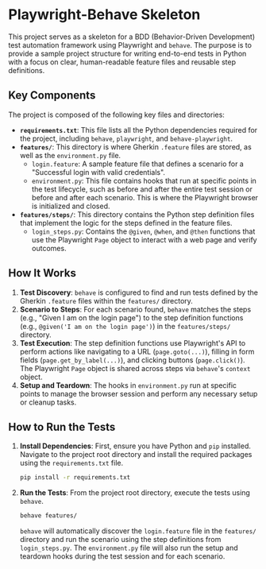 # Playwright-Behave Skeleton

This project serves as a skeleton for a BDD (Behavior-Driven Development) test automation framework using Playwright and `behave`. The purpose is to provide a sample project structure for writing end-to-end tests in Python with a focus on clear, human-readable feature files and reusable step definitions.

## Key Components

The project is composed of the following key files and directories:

  * **`requirements.txt`**: This file lists all the Python dependencies required for the project, including `behave`, `playwright`, and `behave-playwright`.
  * **`features/`**: This directory is where Gherkin `.feature` files are stored, as well as the `environment.py` file.
      * `login.feature`: A sample feature file that defines a scenario for a "Successful login with valid credentials".
      * `environment.py`: This file contains hooks that run at specific points in the test lifecycle, such as before and after the entire test session or before and after each scenario. This is where the Playwright browser is initialized and closed.
  * **`features/steps/`**: This directory contains the Python step definition files that implement the logic for the steps defined in the feature files.
      * `login_steps.py`: Contains the `@given`, `@when`, and `@then` functions that use the Playwright `Page` object to interact with a web page and verify outcomes.

## How It Works

1.  **Test Discovery**: `behave` is configured to find and run tests defined by the Gherkin `.feature` files within the `features/` directory.
2.  **Scenario to Steps**: For each scenario found, `behave` matches the steps (e.g., "Given I am on the login page") to the step definition functions (e.g., `@given('I am on the login page')`) in the `features/steps/` directory.
3.  **Test Execution**: The step definition functions use Playwright's API to perform actions like navigating to a URL (`page.goto(...)`), filling in form fields (`page.get_by_label(...)`), and clicking buttons (`page.click()`). The Playwright `Page` object is shared across steps via `behave`'s `context` object.
4.  **Setup and Teardown**: The hooks in `environment.py` run at specific points to manage the browser session and perform any necessary setup or cleanup tasks.

## How to Run the Tests

1.  **Install Dependencies**: First, ensure you have Python and `pip` installed. Navigate to the project root directory and install the required packages using the `requirements.txt` file.

    ```bash
    pip install -r requirements.txt
    ```

2.  **Run the Tests**: From the project root directory, execute the tests using `behave`.

    ```bash
    behave features/
    ```

    `behave` will automatically discover the `login.feature` file in the `features/` directory and run the scenario using the step definitions from `login_steps.py`. The `environment.py` file will also run the setup and teardown hooks during the test session and for each scenario.